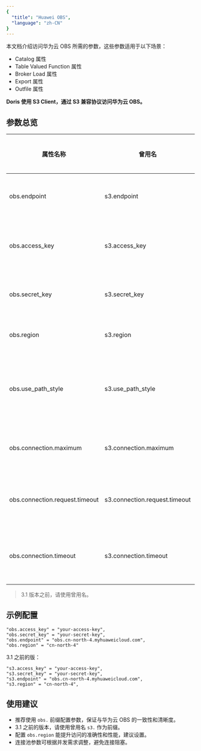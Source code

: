 ```yaml
---
{
  "title": "Huawei OBS",
  "language": "zh-CN"
}
---
```


本文档介绍访问华为云 OBS 所需的参数，这些参数适用于以下场景：

- Catalog 属性
- Table Valued Function 属性
- Broker Load 属性
- Export 属性
- Outfile 属性

**Doris 使用 S3 Client，通过 S3 兼容协议访问华为云 OBS。**

## 参数总览

| 属性名称                     | 曾用名                   | 描述                                                         | 默认值 | 是否必须 |
| ---------------------------- | ------------------------ | ------------------------------------------------------------ | ------ | -------- |
| obs.endpoint                 | s3.endpoint              | OBS endpoint，指定华为云 OBS 的访问端点                      |        | 是       |
| obs.access_key               | s3.access_key            | OBS access key，用于身份验证的 OBS 访问密钥                  |        | 是       |
| obs.secret_key               | s3.secret_key            | OBS secret key，与 access key 配合使用的访问密钥             |        | 是       |
| obs.region                   | s3.region                | OBS region，指定华为云 OBS 的区域                            |        | 否       |
| obs.use_path_style           | s3.use_path_style        | 是否使用 path-style（路径风格）访问。兼容 MinIO/Ceph 等非 AWS S3 服务建议设置为 true | FALSE  | 否       |
| obs.connection.maximum       | s3.connection.maximum    | 最大连接数，指定与 OBS 服务建立的最大连接数                  | 50     | 否       |
| obs.connection.request.timeout | s3.connection.request.timeout | 请求超时时间，单位为毫秒，指定连接 OBS 服务时的请求超时时间  | 3000   | 否       |
| obs.connection.timeout       | s3.connection.timeout    | 连接超时时间，单位为毫秒，指定与 OBS 服务建立连接时的超时时间 | 1000   | 否       |

> 3.1 版本之前，请使用曾用名。

## 示例配置

```properties
"obs.access_key" = "your-access-key",
"obs.secret_key" = "your-secret-key",
"obs.endpoint" = "obs.cn-north-4.myhuaweicloud.com",
"obs.region" = "cn-north-4"
```

3.1 之前的版：

```properties
"s3.access_key" = "your-access-key",
"s3.secret_key" = "your-secret-key",
"s3.endpoint" = "obs.cn-north-4.myhuaweicloud.com",
"s3.region" = "cn-north-4",
```

## 使用建议

* 推荐使用 `obs.` 前缀配置参数，保证与华为云 OBS 的一致性和清晰度。
* 3.1 之前的版本，请使用曾用名 `s3.` 作为前缀。
* 配置 `obs.region` 能提升访问的准确性和性能，建议设置。
* 连接池参数可根据并发需求调整，避免连接阻塞。
